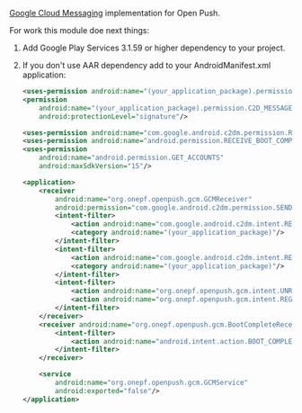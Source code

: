 [Google Cloud Messaging][1] implementation for Open Push.

For work this module doe next things:
1. Add Google Play Services 3.1.59 or higher dependency to your project.

2. If you don't use AAR dependency add to your AndroidManifest.xml application:
    ````xml
    <uses-permission android:name="(your_application_package).permission.C2D_MESSAGE"/>
    <permission
        android:name="(your_application_package).permission.C2D_MESSAGE"
        android:protectionLevel="signature"/>

    <uses-permission android:name="com.google.android.c2dm.permission.RECEIVE"/>
    <uses-permission android:name="android.permission.RECEIVE_BOOT_COMPLETED"/>
    <uses-permission
        android:name="android.permission.GET_ACCOUNTS"
        android:maxSdkVersion="15"/>

    <application>
        <receiver
            android:name="org.onepf.openpush.gcm.GCMReceiver"
            android:permission="com.google.android.c2dm.permission.SEND">
            <intent-filter>
                <action android:name="com.google.android.c2dm.intent.RECEIVE"/>
                <category android:name="(your_application_package)"/>
            </intent-filter>
            <intent-filter>
                <action android:name="com.google.android.c2dm.intent.REGISTRATION"/>
                <category android:name="(your_application_package)"/>
            </intent-filter>
            <intent-filter>
                <action android:name="org.onepf.openpush.gcm.intent.UNREGISTRATION"/>
                <action android:name="org.onepf.openpush.gcm.intent.REGISTRATION"/>
            </intent-filter>
        </receiver>
        <receiver android:name="org.onepf.openpush.gcm.BootCompleteReceiver">
            <intent-filter>
                <action android:name="android.intent.action.BOOT_COMPLETED"/>
            </intent-filter>
        </receiver>

        <service
            android:name="org.onepf.openpush.gcm.GCMService"
            android:exported="false"/>
    </application>
    ````

[1]: https://developer.android.com/google/gcm/index.html
